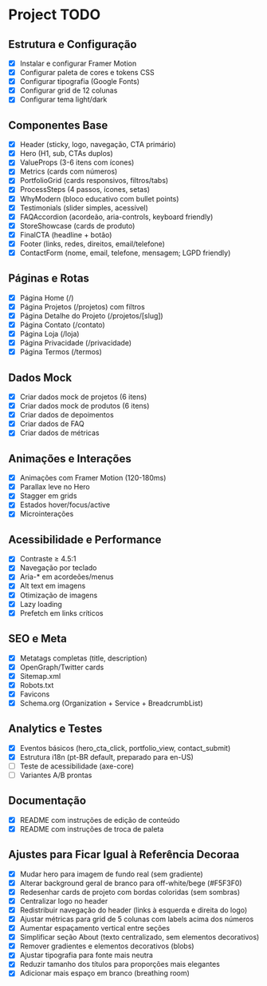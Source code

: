 # Project TODO

## Estrutura e Configuração
- [x] Instalar e configurar Framer Motion
- [x] Configurar paleta de cores e tokens CSS
- [x] Configurar tipografia (Google Fonts)
- [x] Configurar grid de 12 colunas
- [x] Configurar tema light/dark

## Componentes Base
- [x] Header (sticky, logo, navegação, CTA primário)
- [x] Hero (H1, sub, CTAs duplos)
- [x] ValueProps (3-6 itens com ícones)
- [x] Metrics (cards com números)
- [x] PortfolioGrid (cards responsivos, filtros/tabs)
- [x] ProcessSteps (4 passos, ícones, setas)
- [x] WhyModern (bloco educativo com bullet points)
- [x] Testimonials (slider simples, acessível)
- [x] FAQAccordion (acordeão, aria-controls, keyboard friendly)
- [x] StoreShowcase (cards de produto)
- [x] FinalCTA (headline + botão)
- [x] Footer (links, redes, direitos, email/telefone)
- [x] ContactForm (nome, email, telefone, mensagem; LGPD friendly)

## Páginas e Rotas
- [x] Página Home (/)
- [x] Página Projetos (/projetos) com filtros
- [x] Página Detalhe do Projeto (/projetos/[slug])
- [x] Página Contato (/contato)
- [x] Página Loja (/loja)
- [x] Página Privacidade (/privacidade)
- [x] Página Termos (/termos)

## Dados Mock
- [x] Criar dados mock de projetos (6 itens)
- [x] Criar dados mock de produtos (6 itens)
- [x] Criar dados de depoimentos
- [x] Criar dados de FAQ
- [x] Criar dados de métricas

## Animações e Interações
- [x] Animações com Framer Motion (120-180ms)
- [x] Parallax leve no Hero
- [x] Stagger em grids
- [x] Estados hover/focus/active
- [x] Microinterações

## Acessibilidade e Performance
- [x] Contraste ≥ 4.5:1
- [x] Navegação por teclado
- [x] Aria-* em acordeões/menus
- [x] Alt text em imagens
- [x] Otimização de imagens
- [x] Lazy loading
- [x] Prefetch em links críticos

## SEO e Meta
- [x] Metatags completas (title, description)
- [x] OpenGraph/Twitter cards
- [x] Sitemap.xml
- [x] Robots.txt
- [x] Favicons
- [x] Schema.org (Organization + Service + BreadcrumbList)

## Analytics e Testes
- [x] Eventos básicos (hero_cta_click, portfolio_view, contact_submit)
- [x] Estrutura i18n (pt-BR default, preparado para en-US)
- [ ] Teste de acessibilidade (axe-core)
- [ ] Variantes A/B prontas

## Documentação
- [x] README com instruções de edição de conteúdo
- [x] README com instruções de troca de paleta

## Ajustes para Ficar Igual à Referência Decoraa
- [x] Mudar hero para imagem de fundo real (sem gradiente)
- [x] Alterar background geral de branco para off-white/bege (#F5F3F0)
- [x] Redesenhar cards de projeto com bordas coloridas (sem sombras)
- [x] Centralizar logo no header
- [x] Redistribuir navegação do header (links à esquerda e direita do logo)
- [x] Ajustar métricas para grid de 5 colunas com labels acima dos números
- [x] Aumentar espaçamento vertical entre seções
- [x] Simplificar seção About (texto centralizado, sem elementos decorativos)
- [x] Remover gradientes e elementos decorativos (blobs)
- [x] Ajustar tipografia para fonte mais neutra
- [x] Reduzir tamanho dos títulos para proporções mais elegantes
- [x] Adicionar mais espaço em branco (breathing room)
